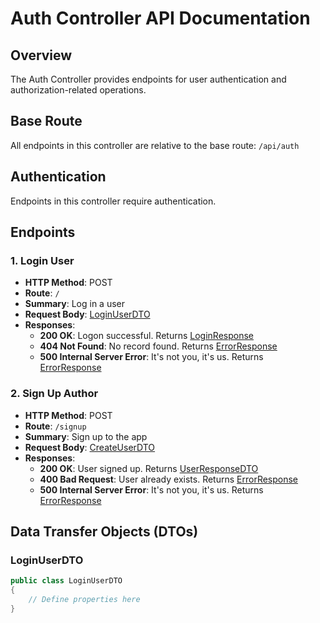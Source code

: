 # Auth Controller API Documentation

## Overview

The Auth Controller provides endpoints for user authentication and authorization-related operations.

## Base Route

All endpoints in this controller are relative to the base route: `/api/auth`

## Authentication

Endpoints in this controller require authentication.

## Endpoints

### 1. Login User

- **HTTP Method**: POST
- **Route**: `/`
- **Summary**: Log in a user
- **Request Body**: [LoginUserDTO](#loginuserdto)
- **Responses**:
  - **200 OK**: Logon successful. Returns [LoginResponse](#loginresponse)
  - **404 Not Found**: No record found. Returns [ErrorResponse](#errorresponse)
  - **500 Internal Server Error**: It's not you, it's us. Returns [ErrorResponse](#errorresponse)

### 2. Sign Up Author

- **HTTP Method**: POST
- **Route**: `/signup`
- **Summary**: Sign up to the app
- **Request Body**: [CreateUserDTO](#createuserdto)
- **Responses**:
  - **200 OK**: User signed up. Returns [UserResponseDTO](#userresponsedto)
  - **400 Bad Request**: User already exists. Returns [ErrorResponse](#errorresponse)
  - **500 Internal Server Error**: It's not you, it's us. Returns [ErrorResponse](#errorresponse)

## Data Transfer Objects (DTOs)

### LoginUserDTO

```csharp
public class LoginUserDTO
{
    // Define properties here
}
